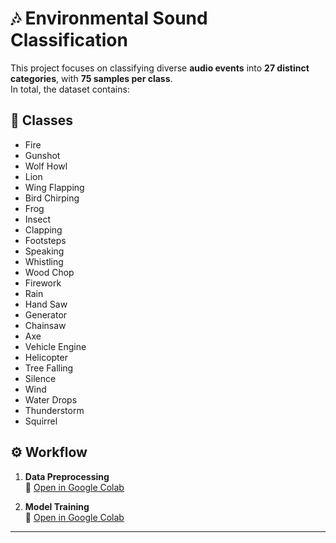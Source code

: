 # 🎶 Environmental Sound Classification

This project focuses on classifying diverse **audio events** into **27 distinct categories**, with **75 samples per class**.  
In total, the dataset contains:

## 📂 Classes

- Fire  
- Gunshot  
- Wolf Howl  
- Lion  
- Wing Flapping  
- Bird Chirping  
- Frog  
- Insect  
- Clapping  
- Footsteps  
- Speaking  
- Whistling  
- Wood Chop  
- Firework  
- Rain  
- Hand Saw  
- Generator  
- Chainsaw  
- Axe  
- Vehicle Engine  
- Helicopter  
- Tree Falling  
- Silence  
- Wind  
- Water Drops  
- Thunderstorm  
- Squirrel  


## ⚙️ Workflow

1. **Data Preprocessing**  
   🔗 [Open in Google Colab](https://colab.research.google.com/drive/1IdfkG8Xzds6UV2RPyn-9vw4-uAtGBQo9?usp=sharing)

2. **Model Training**  
   🔗 [Open in Google Colab](https://colab.research.google.com/drive/1H8s2tjGsVo7mjOussgU_2k47sKyJLZ9M?usp=sharing)

---
